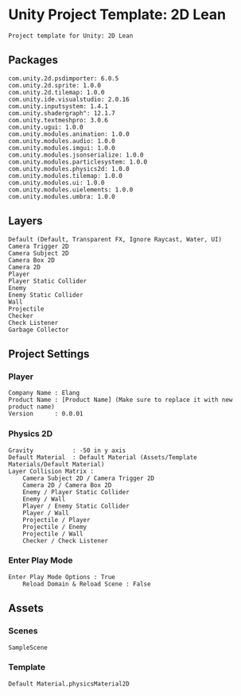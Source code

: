 # Unity Project Template: 2D Lean 
    Project template for Unity: 2D Lean

## Packages
    com.unity.2d.psdimporter: 6.0.5
    com.unity.2d.sprite: 1.0.0
    com.unity.2d.tilemap: 1.0.0
    com.unity.ide.visualstudio: 2.0.16
    com.unity.inputsystem: 1.4.1
    com.unity.shadergraph": 12.1.7
    com.unity.textmeshpro: 3.0.6
    com.unity.ugui: 1.0.0
    com.unity.modules.animation: 1.0.0
    com.unity.modules.audio: 1.0.0
    com.unity.modules.imgui: 1.0.0
    com.unity.modules.jsonserialize: 1.0.0
    com.unity.modules.particlesystem: 1.0.0
    com.unity.modules.physics2d: 1.0.0
    com.unity.modules.tilemap: 1.0.0
    com.unity.modules.ui: 1.0.0
    com.unity.modules.uielements: 1.0.0
    com.unity.modules.umbra: 1.0.0

## Layers
    Default (Default, Transparent FX, Ignore Raycast, Water, UI)
    Camera Trigger 2D
    Camera Subject 2D
    Camera Box 2D
    Camera 2D
    Player
    Player Static Collider
    Enemy
    Enemy Static Collider
    Wall
    Projectile
    Checker
    Check Listener
    Garbage Collector

## Project Settings

### Player
    Company Name : Elang
    Product Name : [Product Name] (Make sure to replace it with new product name)
    Version      : 0.0.01

### Physics 2D
    Gravity           : -50 in y axis
    Default Material  : Default Material (Assets/Template Materials/Default Material)
    Layer Collision Matrix :
        Camera Subject 2D / Camera Trigger 2D
        Camera 2D / Camera Box 2D
        Enemy / Player Static Collider
        Enemy / Wall
        Player / Enemy Static Collider
        Player / Wall
        Projectile / Player
        Projectile / Enemy
        Projectile / Wall
        Checker / Check Listener

### Enter Play Mode
    Enter Play Mode Options : True
        Reload Domain & Reload Scene : False

## Assets
    
### Scenes
    SampleScene
### Template
    Default Material.physicsMaterial2D